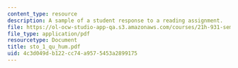 ```yaml
---
content_type: resource
description: A sample of a student response to a reading assignment.
file: https://ol-ocw-studio-app-qa.s3.amazonaws.com/courses/21h-931-seminar-in-historical-methods-spring-2004/4c3d049db122cc74a9575453a2899175_sto_1_qu_hum.pdf
file_type: application/pdf
resourcetype: Document
title: sto_1_qu_hum.pdf
uid: 4c3d049d-b122-cc74-a957-5453a2899175
---
```

